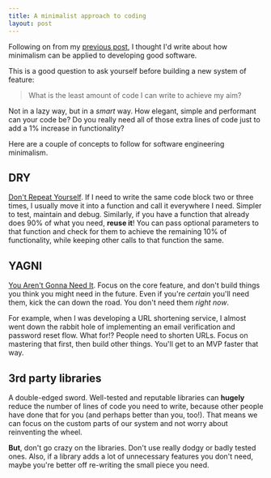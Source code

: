 ```yaml
---
title: A minimalist approach to coding
layout: post
---
```


Following on from my [previous post](functionality-over-style), I thought I'd write about how minimalism can be applied to developing good software.

This is a good question to ask yourself before building a new system of feature:

> What is the least amount of code I can write to achieve my aim?

Not in a lazy way, but in a _smart_ way. How elegant, simple and performant can your code be? Do you really need all of those extra lines of code just to add a 1% increase in functionality?

Here are a couple of concepts to follow for software engineering minimalism.

## DRY

[Don't Repeat Yourself](https://en.wikipedia.org/wiki/Don%27t_repeat_yourself). If I need to write the same code block two or three times, I usually move it into a function and call it everywhere I need. Simpler to test, maintain and debug. Similarly, if you have a function that already does 90% of what you need, **reuse it**! You can pass optional parameters to that function and check for them to achieve the remaining 10% of functionality, while keeping other calls to that function the same.

## YAGNI

[You Aren't Gonna Need It](https://en.wikipedia.org/wiki/You_aren%27t_gonna_need_it). Focus on the core feature, and don't build things you think you might need in the future. Even if you're _certain_ you'll need them, kick the can down the road. You don't need them _right now_.

For example, when I was developing a URL shortening service, I almost went down the rabbit hole of implementing an email verification and password reset flow. What for!? People need to shorten URLs. Focus on mastering that first, then build other things. You'll get to an MVP faster that way.

## 3rd party libraries

A double-edged sword. Well-tested and reputable libraries can **hugely** reduce the number of lines of code you need to write, because other people have done that for you (and perhaps better than you, too!). That means we can focus on the custom parts of our system and not worry about reinventing the wheel.

**But**, don't go crazy on the libraries. Don't use really dodgy or badly tested ones. Also, if a library adds a lot of unnecessary features you don't need, maybe you're better off re-writing the small piece you need.
